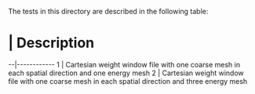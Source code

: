 The tests in this directory are described in the following table:

# | Description
--|------------
1 | Cartesian weight window file with one coarse mesh in each spatial direction and one energy mesh
2 | Cartesian weight window file with one coarse mesh in each spatial direction and three energy mesh 
